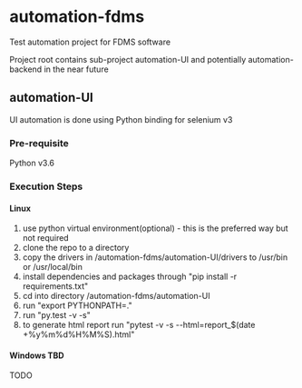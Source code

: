 # automation-fdms
Test automation project for FDMS software

Project root contains sub-project automation-UI and potentially automation-backend in the near future

## automation-UI
UI automation is done using Python binding for selenium v3

### Pre-requisite
Python v3.6

### Execution Steps
#### Linux
1) use python virtual environment(optional) - this is the preferred way but not required
2) clone the repo to a directory
3) copy the drivers in /automation-fdms/automation-UI/drivers to /usr/bin or /usr/local/bin
4) install dependencies and packages through "pip install -r requirements.txt"
5) cd into directory /automation-fdms/automation-UI
6) run "export PYTHONPATH=."
7) run "py.test <testfile> -v -s" 
8) to generate html report run "pytest -v -s --html=report_$(date +%y%m%d%H%M%S).html"

#### Windows TBD

TODO 

